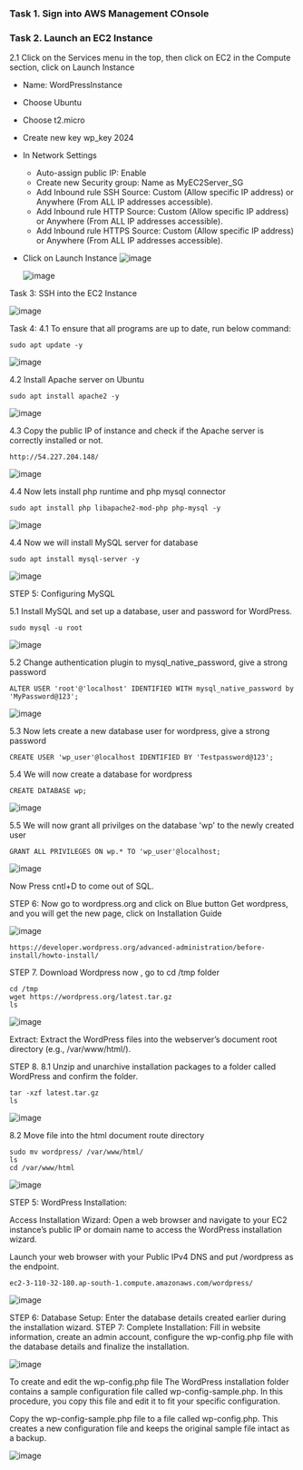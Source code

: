 ### Task 1. Sign into AWS Management COnsole

### Task 2. Launch an EC2 Instance
2.1 Click on the Services menu in the top, then click on EC2 in the Compute section, click on Launch Instance
* Name: WordPressInstance
* Choose Ubuntu
* Choose t2.micro
* Create new key wp_key 2024
* In Network Settings
   * Auto-assign public IP: Enable
   * Create new Security group: Name as MyEC2Server_SG
   * Add Inbound rule SSH Source: Custom (Allow specific IP address) or Anywhere (From ALL IP addresses accessible).
   * Add Inbound rule HTTP Source: Custom (Allow specific IP address) or Anywhere (From ALL IP addresses accessible).
   * Add Inbound rule HTTPS Source: Custom (Allow specific IP address) or Anywhere (From ALL IP addresses accessible).
* Click on Launch Instance
  ![image](https://github.com/Asma09Akram/Deploying-Wordpress-on-EC2/assets/124654068/7202d9e3-3df9-40be-8373-79311b53fade)


  ![image](https://github.com/Asma09Akram/Deploying-Wordpress-on-EC2/assets/124654068/5bce7557-f1a1-4e91-8a8e-819ff8386a9f)


Task 3: SSH into the EC2 Instance

![image](https://github.com/Asma09Akram/Deploying-Wordpress-on-EC2/assets/124654068/caf88d03-5d67-4916-bf3f-cede29c818a6)

Task 4: 
4.1 To ensure that all programs are up to date, run below command:

``` 
sudo apt update -y
```

![image](https://github.com/Asma09Akram/Deploying-Wordpress-on-EC2/assets/124654068/2c8622b7-1671-4b8f-afcd-e6c27afcbe95)


4.2 Install Apache server on Ubuntu

``` 
sudo apt install apache2 -y
```

![image](https://github.com/Asma09Akram/Deploying-Wordpress-on-EC2/assets/124654068/793eb8cb-6567-4145-b224-55b3b80b1e8c)

4.3 Copy the public IP of instance and check if the Apache server is correctly installed or not.

```
http://54.227.204.148/
```
![image](https://github.com/Asma09Akram/Deploying-Wordpress-on-EC2/assets/124654068/2a047d97-2da8-47dd-b6a0-e13ed699a4cf)


4.4  Now lets install php runtime and php mysql connector
``` 
sudo apt install php libapache2-mod-php php-mysql -y
```

![image](https://github.com/Asma09Akram/Deploying-Wordpress-on-EC2/assets/124654068/9e424c7a-db61-4c0b-bb7e-496fbcbd5c52)


4.4 Now we will install MySQL server for database


``` 
sudo apt install mysql-server -y
```

![image](https://github.com/Asma09Akram/Deploying-Wordpress-on-EC2/assets/124654068/57933db7-89ac-45c9-956d-51b796040b68)


STEP 5: Configuring MySQL

5.1 Install MySQL and set up a database, user and password for WordPress.

```
sudo mysql -u root
```

![image](https://github.com/Asma09Akram/Deploying-Wordpress-on-EC2/assets/124654068/c67daf87-7a51-4153-825a-e7f72132d7af)

5.2 Change authentication plugin to mysql_native_password, give a strong password

```
ALTER USER 'root'@'localhost' IDENTIFIED WITH mysql_native_password by 'MyPassword@123';
```

![image](https://github.com/Asma09Akram/Deploying-Wordpress-on-EC2/assets/124654068/0821f642-320e-419c-88d9-4429849c6b7b)

5.3 Now lets create a new database user for wordpress, give a strong password
```
CREATE USER 'wp_user'@localhost IDENTIFIED BY 'Testpassword@123';
```
5.4 We will now create a database for wordpress

```
CREATE DATABASE wp;
```

![image](https://github.com/Asma09Akram/Deploying-Wordpress-on-EC2/assets/124654068/a4d07292-b8cb-4463-b34f-cee2b4625883)

5.5 We will now grant all privilges on the database 'wp' to the newly created user

```
GRANT ALL PRIVILEGES ON wp.* TO 'wp_user'@localhost;
```

![image](https://github.com/Asma09Akram/Deploying-Wordpress-on-EC2/assets/124654068/aabde510-fce5-401f-a24c-d89233591d1e)


Now Press cntl+D to come out of SQL.


STEP 6: Now go to wordpress.org and click on Blue button Get wordpress, and you will get the new page, click on Installation Guide

![image](https://github.com/Asma09Akram/Deploying-Wordpress-on-EC2/assets/124654068/f4bc12fa-cf87-4d5f-96ca-a0f4829e0277)

```
https://developer.wordpress.org/advanced-administration/before-install/howto-install/
```


STEP 7. Download Wordpress now , go to cd /tmp folder

```
cd /tmp
wget https://wordpress.org/latest.tar.gz
ls
```
![image](https://github.com/Asma09Akram/Deploying-Wordpress-on-EC2/assets/124654068/513aedf7-2f50-487f-ac0f-787259b38be1)


Extract: Extract the WordPress files into the webserver’s document root directory (e.g., /var/www/html/).

STEP 8. 
8.1 Unzip and unarchive installation packages to a folder called WordPress and confirm the folder.

```
tar -xzf latest.tar.gz
ls
```

![image](https://github.com/Asma09Akram/Deploying-Wordpress-on-EC2/assets/124654068/1bf582b8-ad19-4ca2-bf82-4f0fa9dcaf08)


8.2 Move file into the html document route directory

```
sudo mv wordpress/ /var/www/html/
ls
cd /var/www/html
```

![image](https://github.com/Asma09Akram/Deploying-Wordpress-on-EC2/assets/124654068/878de0ff-dc25-4c64-8df5-0cd7a4cac666)

STEP 5: WordPress Installation:

Access Installation Wizard: Open a web browser and navigate to your EC2 instance’s public IP or domain name to access the WordPress installation wizard.

Launch your web browser with your Public IPv4 DNS and put /wordpress as the endpoint.


```
ec2-3-110-32-180.ap-south-1.compute.amazonaws.com/wordpress/
```


![image](https://github.com/Asma09Akram/Deploying-Wordpress-on-EC2/assets/124654068/32e97a82-3128-472f-9f08-b83479a5d926)


STEP 6: Database Setup: Enter the database details created earlier during the installation wizard.
STEP 7: Complete Installation: Fill in website information, create an admin account, configure the wp-config.php file with the database details and finalize the installation.


![image](https://github.com/Asma09Akram/Deploying-Wordpress-on-EC2/assets/124654068/200f0b7a-3505-43ad-a5fe-7af97197b3ab)


To create and edit the wp-config.php file
The WordPress installation folder contains a sample configuration file called wp-config-sample.php. In this procedure, you copy this file and edit it to fit your specific configuration.


Copy the wp-config-sample.php file to a file called wp-config.php. This creates a new configuration file and keeps the original sample file intact as a backup.


![image](https://github.com/Asma09Akram/Deploying-Wordpress-on-EC2/assets/124654068/522cccb1-2179-4e88-870d-167499515f93)










